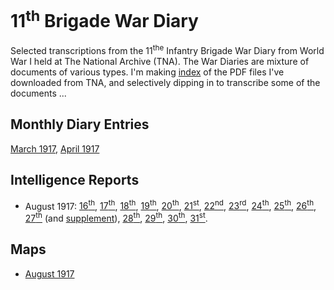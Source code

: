 # 11<sup>th</sup> Brigade War Diary

Selected transcriptions from the 11<sup>the</sup> Infantry Brigade War Diary from World War I held at The National Archive (TNA). The War Diaries are mixture of documents of various types. I'm making [index](index.xhtml) of the PDF files I've downloaded from TNA, and selectively dipping in to transcribe some of the documents ...

## Monthly Diary Entries

[March 1917](1917-03-diary.xhtml), [April 1917](1917-04-diary.xhtml)

## Intelligence Reports

- August 1917: [16<sup>th</sup>](1917-08-16-intsum.xhtml), [17<sup>th</sup>](1917-08-17-intsum.xhtml), [18<sup>th</sup>](1917-08-18-intsum.xhtml), [19<sup>th</sup>](1917-08-19-intsum.xhtml), 
[20<sup>th</sup>](1917-08-20-intsum.xhtml), 
[21<sup>st</sup>](1917-08-21-intsum.xhtml), 
[22<sup>nd</sup>](1917-08-22-intsum.xhtml), 
[23<sup>rd</sup>](1917-08-23-intsum.xhtml), 
[24<sup>th</sup>](1917-08-24-intsum.xhtml), 
[25<sup>th</sup>](1917-08-25-intsum.xhtml), [26<sup>th</sup>](1917-08-26-intsum.xhtml), [27<sup>th</sup>](1917-08-27-intsum.xhtml) (and [supplement](1917-08-27-intsum-supp.xhtml)), [28<sup>th</sup>](1917-08-28-intsum.xhtml), [29<sup>th</sup>](1917-08-29-intsum.xhtml), [30<sup>th</sup>](1917-08-30-intsum.xhtml), [31<sup>st</sup>](1917-08-31-intsum.xhtml).

## Maps
- [August 1917](1917-08-map.xhtml)